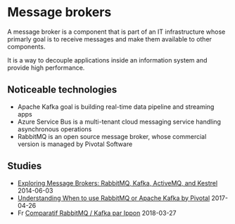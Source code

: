# Message brokers

A message broker is a component that is part of an IT infrastructure whose primarly goal is to receive messages and make them available to other components.

It is a way to decouple applications inside an information system and provide high performance.

## Noticeable technologies

* Apache Kafka goal is building real-time data pipeline and streaming apps
* Azure Service Bus is a multi-tenant cloud messaging service handling asynchronous operations
* RabbitMQ is an open source message broker, whose commercial version is managed by Pivotal Software

## Studies

* [Exploring Message Brokers: RabbitMQ, Kafka, ActiveMQ, and Kestrel](https://dzone.com/articles/exploring-message-brokers) 2014-06-03
* [Understanding When to use RabbitMQ or Apache Kafka by Pivotal](https://content.pivotal.io/blog/understanding-when-to-use-rabbitmq-or-apache-kafka) 2017-04-26
* Fr [Comparatif RabbitMQ / Kafka par Ippon](https://blog.ippon.fr/2018/03/27/comparatif-rabbitmq-kafka/) 2018-03-27
